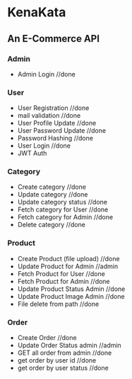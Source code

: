 # KenaKata

## An E-Commerce API


### Admin

* Admin Login //done

### User

* User Registration //done
* mail validation //done
* User Profile Update //done
* User Password Update //done
* Password Hashing //done
* User Login //done
* JWT Auth

### Category

* Create category //done
* Update category //done
* Update category status //done
* Fetch category for User //done
* Fetch category for Admin //done
* Delete category //done

### Product

* Create Product (file upload) //done
* Update Product for Admin //admin
* Fetch Product for User //done
* Fetch Product for Admin //done
* Update Product Status Admin //done
* Update Product Image Admin //done
* File delete from path //done

### Order

* Create Order //done
* Update Order Status admin //admin
* GET all order from admin //done
* get order by user id //done
* get order by user status //done
